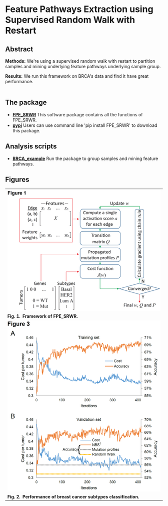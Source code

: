 # Feature Pathways Extraction using Supervised Random Walk with Restart  


## Abstract

__Methods:__ We're using a supervised random walk with  restart to partition samples and mining underlying feature pathways underlying sample group.

__Results:__ We run this framework on BRCA's data and find it have great performance.  
​    
## The package

* [__FPE_SRWR__](./FPE_SRWR/FPE_SRWR.py) This software package contains all the functions of FPE_SRWR.  
* [__pypi__](https://pypi.org/project/FPE-SRWR/0.0.1/#files) Users can use command line 'pip install FPE_SRWR' to download this package.
## Analysis scripts

* [__BRCA_example__](./SRW_cookbook_BRCA.ipynb) Run the package to group samples and mining feature pathways.   
## Figures

| |
|----|
| ![Fig. 1](./images/Figure_1_method.PNG) |
| **Fig. 1. Framework of FPE_SRWR.** |
| ![Fig. 3](./images/Figure_BRCA_learning_curve.PNG) |
| **Fig. 2. Performance of breast cancer subtypes classification.** |


